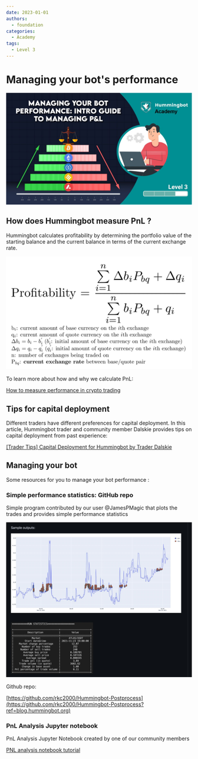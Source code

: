 ```yaml
---
date: 2023-01-01
authors:
  - foundation
categories:
  - Academy
tags:
  - Level 3
---
```


# Managing your bot's performance

![cover](cover.jpg)

## How does Hummingbot measure PnL ?

Hummingbot calculates profitability by determining the portfolio value of the starting balance and the current balance in terms of the current exchange rate.

![Screenshot 2022-03-02 at 12.42.11 PM](image_1.jpg)

To learn more about how and why we calculate PnL:

[How to measure performance in crypto trading](../2019-07-measure-performance-crypto-trading/index.md)


<!-- more -->

## Tips for capital deployment

Different traders have different preferences for capital deployment. In this article, Hummingbot trader and community member Dalskie provides tips on capital deployment from past experience:

[[Trader Tips] Capital Deployment for Hummingbot by Trader Dalskie](https://www.notion.so/Trader-Tips-Capital-Deployment-for-Hummingbot-by-Trader-Dalskie-d64fd9d1cf8b42779ab6be42e3796d3f?ref=blog.hummingbot.org)

## Managing your bot

Some resources for you to manage your bot performance :

### Simple performance statistics: GitHub repo

Simple program contributed by our user @JamesPMagic that plots the trades and provides simple performance statistics

![Screenshot 2022-03-07 at 3.57.19 PM](image_2.jpg)

Github repo:

[https://github.com/rkc2000/Hummingbot-Postprocess](https://github.com/rkc2000/Hummingbot-Postprocess?ref=blog.hummingbot.org)

### PnL Analysis Jupyter notebook

PnL Analysis Jupyter Notebook created by one of our community members

[PNL analysis notebook tutorial](https://support.hummingbot.io/miner/how-to-use-pnl-analysis-notebook)

